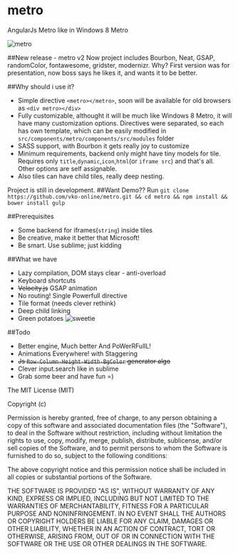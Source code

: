 metro
=====

AngularJs Metro like in Windows 8 Metro

![metro](https://lh4.googleusercontent.com/proxy/uPfCQYcvCKop5uxIX4dsp_D6cibATryeEiIvqwk_pW3AW4zuvZGCF-Ay0Sfnbh-PFLU4YZs22FD0cII40P0E4YT7hm90lnalQKhcuo1F=w426-h239-p)

##New release - metro v2
Now project includes Bourbon, Neat, GSAP, randomColor, fontawesome, gridster, modernizr. Why?
First version was for presentation, now boss says he likes it, and wants it to be better. 

##Why should i use it?
- Simple directive `<metro></metro>`, soon will be available for old browsers as `<div metro></div>`
- Fully customizable, althought it will be much like Windows 8 Metro, it will have many customization options. Directives were separated, so each has own template, which can be easily modified in `src/components/metro/components/src/modules` folder
- SASS support, with Bourbon it gets really joy to customize
- Minimum requirements, backend only might have tiny models for tile. Requires only `title`,`dynamic`,`icon`,`html`(or `iframe src`) and that's all. Other options are self assignable.
- Also tiles can have child tiles, really deep nesting.


Project is still in development.
##Want Demo??
Run `git clone https://github.com/vko-online/metro.git && cd metro && npm install && bower install gulp`

##Prerequisites
- Some backend for iframes(`string`) inside tiles
- Be creative, make it better that Microsoft!
- Be smart. Use sublime; just kidding

##What we have
- Lazy compilation, DOM stays clear - anti-overload
- Keyboard shortcuts
- <s>Velocity.js</s> GSAP animation
- No routing! Single Powerfull directive
- Tile format (needs clever rethink)
- Deep child linking
- Green potatoes ![sweetie](http://imdocuk.com/content/5/0/7/15077/93620808carre_photo_dossier.jpg)

##Todo
- Better engine, Much better And PoWerRFullL!
- Animations Everywhere! with Staggering
- <s>Js `Row-Column-Height-Width-BgColor` generator algo</s>
- Clever input.search like in sublime
- Grab some beer and have fun =)

The MIT License (MIT)

Copyright (c) <year> <copyright holders>

Permission is hereby granted, free of charge, to any person obtaining a copy
of this software and associated documentation files (the "Software"), to deal
in the Software without restriction, including without limitation the rights
to use, copy, modify, merge, publish, distribute, sublicense, and/or sell
copies of the Software, and to permit persons to whom the Software is
furnished to do so, subject to the following conditions:

The above copyright notice and this permission notice shall be included in
all copies or substantial portions of the Software.

THE SOFTWARE IS PROVIDED "AS IS", WITHOUT WARRANTY OF ANY KIND, EXPRESS OR
IMPLIED, INCLUDING BUT NOT LIMITED TO THE WARRANTIES OF MERCHANTABILITY,
FITNESS FOR A PARTICULAR PURPOSE AND NONINFRINGEMENT. IN NO EVENT SHALL THE
AUTHORS OR COPYRIGHT HOLDERS BE LIABLE FOR ANY CLAIM, DAMAGES OR OTHER
LIABILITY, WHETHER IN AN ACTION OF CONTRACT, TORT OR OTHERWISE, ARISING FROM,
OUT OF OR IN CONNECTION WITH THE SOFTWARE OR THE USE OR OTHER DEALINGS IN
THE SOFTWARE.
